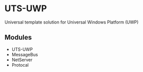 # UTS-UWP

Universal template solution for Universal Windows Platform (UWP)

## Modules

* UTS-UWP
* MessageBus
* NetServer
* Protocal